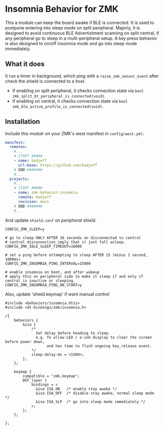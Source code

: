 # Insomnia Behavior for ZMK

This a module can keep the board awake if BLE is connected. It is used to postpone entering into sleep mode on split peripheral. Majorly, it is designed to avoid continuous BLE Advertistment scanning on split central, if any peripheral go to sleep in a multi-peripheral setup. A key press behavior is also designed to on/off insomnia mode and go into sleep mode immediately.

## What it does

It run a timer in background, which ping with a `raise_zmk_sensor_event` after check the shield is connected to a host.
- If enabling on split peripheral, it checks connection state via `bool zmk_split_bt_peripheral_is_connected(void)`.
- If enabling on central, it checks connection state via `bool zmk_ble_active_profile_is_connected(void)`.

## Installation

Include this modulr on your ZMK's west manifest in `config/west.yml`:

```yaml
manifest:
  remotes:
    #...
    # START #####
    - name: badjeff
      url-base: https://github.com/badjeff
    # END #######
    #...
  projects:
    #...
    # START #####
    - name: zmk-behavior-insomnia
      remote: badjeff
      revision: main
    # END #######
    #...
```

And update `shield.conf` on *peripheral shield*.
```
CONFIG_ZMK_SLEEP=y

# go to sleep ONLY AFTER 16 seconds on disconnected to central
# central disconnection imply that it just fall asleep.
CONFIG_ZMK_IDLE_SLEEP_TIMEOUT=16000

# set a ping before attempting to sleep AFTER 15 (minus 1 second, 1000ms)
CONFIG_ZMK_INSOMNIA_PING_INTERVAL=15000

# enable insomnia on boot, and after wakeup
# apply this on peripheral side to make it sleep if and only if central is inactive or sleeping.
CONFIG_ZMK_INSOMNIA_PING_ON_START=y
```

Also, update 'shield.keymap' if want manual control
```
#include <behaviors/insomnia.dtsi>
#include <dt-bindings/zmk/insomnia.h>

/{
    behaviors {
        &isa {
            /*
              Set delay before heading to sleep.
              e.g. To allow LED / e-ink display to clear the screen before power down,
                   and has time to flush ongoing key_release event.
            */
            sleep-delay-ms = <1500>;
        };
    };

    keymap {
        compatible = "zmk,keymap";
        DEF_layer {
            bindings = <
              &isa ISA_ON   /* enable stay awake */
              &isa ISA_OFF  /* disable stay awake, normal sleep mode */
              &isa ISA_SLP  /* go into sleep mode immediately */
            >;
        };
    };

};
```
